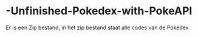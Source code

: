 # -Unfinished-Pokedex-with-PokeAPI

Er is een Zip bestand, in het zip bestand staat alle codes van de Pokedex
